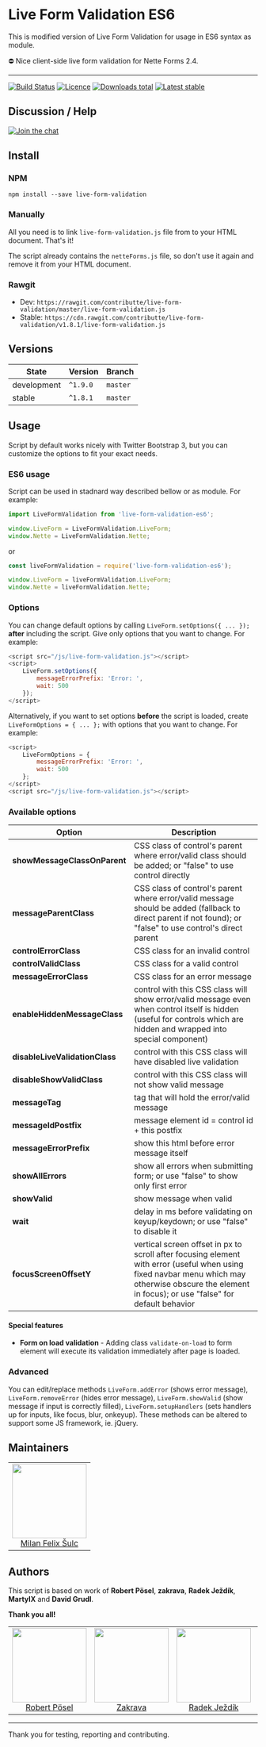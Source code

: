 # Live Form Validation ES6

This is modified version of Live Form Validation for usage in ES6 syntax as module.

:no_entry: Nice client-side live form validation for Nette Forms 2.4.

-----

[![Build Status](https://img.shields.io/travis/contributte/live-form-validation.svg?style=flat-square)](https://travis-ci.org/contributte/live-form-validation)
[![Licence](https://img.shields.io/github/license/contributte/live-form-validation.svg?style=flat-square)](https://github.com/contributte/live-form-validation)
[![Downloads total](https://img.shields.io/npm/dt/live-form-validation.svg?style=flat-square)](https://www.npmjs.com/package/live-form-validation)
[![Latest stable](https://img.shields.io/npm/v/live-form-validation.svg?style=flat-square)](https://www.npmjs.com/package/live-form-validation)

## Discussion / Help

[![Join the chat](https://img.shields.io/gitter/room/contributte/contributte.svg?style=flat-square)](http://bit.ly/ctteg)

## Install

### NPM

```
npm install --save live-form-validation
```

### Manually

All you need is to link `live-form-validation.js` file from to your HTML document. That's it!

The script already contains the `netteForms.js` file, so don't use it again and remove it from your HTML document.

### Rawgit

- Dev: `https://rawgit.com/contributte/live-form-validation/master/live-form-validation.js`
- Stable: `https://cdn.rawgit.com/contributte/live-form-validation/v1.8.1/live-form-validation.js`

## Versions

| State       | Version   | Branch   |
|-------------|-----------|----------|
| development | `^1.9.0`  | `master` |
| stable      | `^1.8.1`  | `master` |

## Usage

Script by default works nicely with Twitter Bootstrap 3, but you can customize the options to fit your exact needs.

### ES6 usage

Script can be used in stadnard way described bellow or as module. For example:

```js
import LiveFormValidation from 'live-form-validation-es6';

window.LiveForm = LiveFormValidation.LiveForm;
window.Nette = LiveFormValidation.Nette;
```

or

```js
const liveFormValidation = require('live-form-validation-es6');

window.LiveForm = liveFormValidation.LiveForm;
window.Nette = liveFormValidation.Nette;
```

### Options

You can change default options by calling `LiveForm.setOptions({ ... });` **after** including the script. Give only options that you want to change. For example:

```js
<script src="/js/live-form-validation.js"></script> 
<script>
	LiveForm.setOptions({
		messageErrorPrefix: 'Error: ',
		wait: 500
	});
</script> 
```

Alternatively, if you want to set options **before** the script is loaded, create `LiveFormOptions = { ... };` with options that you want to change. For example:

```js
<script>
	LiveFormOptions = {
		messageErrorPrefix: 'Error: ',
		wait: 500
	};
</script> 
<script src="/js/live-form-validation.js"></script> 
```

### Available options

Option | Description
------ | -----------
**showMessageClassOnParent** | CSS class of control's parent where error/valid class should be added; or "false" to use control directly
**messageParentClass** | CSS class of control's parent where error/valid message should be added (fallback to direct parent if not found); or "false" to use control's direct parent
**controlErrorClass** | CSS class for an invalid control
**controlValidClass** | CSS class for a valid control
**messageErrorClass** | CSS class for an error message
**enableHiddenMessageClass** | control with this CSS class will show error/valid message even when control itself is hidden (useful for controls which are hidden and wrapped into special component)
**disableLiveValidationClass** | control with this CSS class will have disabled live validation
**disableShowValidClass** | control with this CSS class will not show valid message
**messageTag** | tag that will hold the error/valid message
**messageIdPostfix** | message element id = control id + this postfix
**messageErrorPrefix** | show this html before error message itself
**showAllErrors** | show all errors when submitting form; or use "false" to show only first error
**showValid** | show message when valid
**wait** | delay in ms before validating on keyup/keydown; or use "false" to disable it
**focusScreenOffsetY** | vertical screen offset in px to scroll after focusing element with error (useful when using fixed navbar menu which may otherwise obscure the element in focus); or use "false" for default behavior

#### Special features
* **Form on load validation** - Adding class `validate-on-load` to form element will execute its validation immediately after page is loaded.

### Advanced
You can edit/replace methods `LiveForm.addError` (shows error message), `LiveForm.removeError` (hides error message), `LiveForm.showValid` (show message if input is correctly filled), `LiveForm.setupHandlers` (sets handlers up for inputs, like focus, blur, onkeyup). These methods can be altered to support some JS framework, ie. jQuery.

## Maintainers

<table>
  <tbody>
    <tr>
      <td align="center">
        <a href="https://github.com/f3l1x">
            <img width="150" height="150" src="https://avatars2.githubusercontent.com/u/538058?v=3&s=150">
        </a>
        </br>
        <a href="https://github.com/f3l1x">Milan Felix Šulc</a>
      </td>
    </tr>
  </tbody>
</table>

## Authors

This script is based on work of **Robert Pösel**, **zakrava**, **Radek Ježdík**, **MartyIX** and **David Grudl**.

**Thank you all!**

<table>
  <tbody>
    <tr>
      <td align="center">
        <a href="https://github.com/Robyer">
            <img width="150" height="150" src="https://avatars2.githubusercontent.com/u/359173?v=3&s=150">
        </a>
        </br>
        <a href="https://github.com/Robyer">Robert Pösel</a>
      </td>
      <td align="center">
        <a href="https://github.com/zakrava">
            <img width="150" height="150" src="https://avatars2.githubusercontent.com/u/9878014?v=3&s=150">
        </a>
        </br>
        <a href="https://github.com/zakrava">Zakrava</a>
      </td>
      <td align="center">
        <a href="https://github.com/redhead">
            <img width="150" height="150" src="https://avatars2.githubusercontent.com/u/158482?v=3&s=150">
        </a>
        </br>
        <a href="https://github.com/redhead">Radek Ježdík</a>
      </td>
      <td align="center">
        <a href="https://github.com/MartyIX">
            <img width="150" height="150" src="https://avatars2.githubusercontent.com/u/203266?v=3&s=150">
        </a>
        </br>
        <a href="https://github.com/MartyIX">Martin Vseticka</a>
      </td>
      <td align="center">
        <a href="https://github.com/dg">
            <img width="150" height="150" src="https://avatars2.githubusercontent.com/u/194960?v=3&s=150">
        </a>
        </br>
        <a href="https://github.com/dg">David Grudl</a>
      </td>
    </tr>
  </tbody>
</table>

---

Thank you for testing, reporting and contributing.
